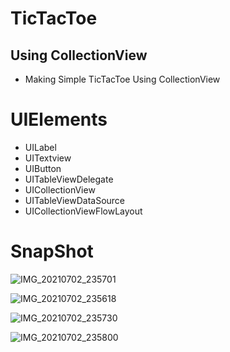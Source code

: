 # TicTacToe
## Using CollectionView

* Making Simple TicTacToe Using CollectionView


# UIElements
* UILabel
* UITextview
* UIButton
* UITableViewDelegate
* UICollectionView
* UITableViewDataSource
* UICollectionViewFlowLayout


# SnapShot

![IMG_20210702_235701](https://user-images.githubusercontent.com/86009586/124316280-feb64b80-db92-11eb-897d-a687eaf955fc.jpg)

![IMG_20210702_235618](https://user-images.githubusercontent.com/86009586/124316305-08d84a00-db93-11eb-8395-4dd98460155d.jpg)

![IMG_20210702_235730](https://user-images.githubusercontent.com/86009586/124316320-0ece2b00-db93-11eb-915e-24efa3563565.jpg)

![IMG_20210702_235800](https://user-images.githubusercontent.com/86009586/124316331-1392df00-db93-11eb-8b5b-e931bcc91d32.jpg)


